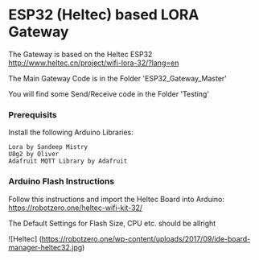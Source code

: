 # ESP32 (Heltec) based LORA Gateway

The Gateway is based on the Heltec ESP32  
http://www.heltec.cn/project/wifi-lora-32/?lang=en

The Main Gateway Code is in the Folder 'ESP32_Gateway_Master'

You will find some Send/Receive code in the Folder 'Testing'


### Prerequisits

Install the following Arduino Libraries:

    Lora by Sandeep Mistry
    U8g2 by Oliver
    Adafruit MQTT Library by Adafruit

### Arduino Flash Instructions

Follow this instructions and import the Heltec Board into Arduino: 
https://robotzero.one/heltec-wifi-kit-32/

The Default Settings for Flash Size, CPU etc. should be allright

![Heltec] (https://robotzero.one/wp-content/uploads/2017/09/ide-board-manager-heltec32.jpg)